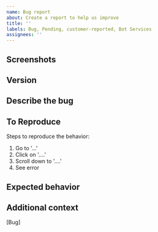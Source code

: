 ```yaml
---
name: Bug report
about: Create a report to help us improve
title: ''
labels: Bug, Pending, customer-reported, Bot Services
assignees: ''
---
```


<!-- ATTENTION: Bot Framework internals, please remove the `customer-reported` and `Bot Services` labels before submitting this issue. -->

<!-- [GitHub issues](https://github.com/microsoft/botframework-webchat/issues) should be used for bugs and feature requests. See the Support section to get support related to Bot Framework and Web Chat. -->

## Screenshots

<!-- If applicable, add screenshots to help explain your problem. -->
<!-- Be sure to remove or obscure personally identifiable information from your code and screenshots -->

## Version

<!-- What version of Web Chat are you using? Are you using the CDN? NPM package? Or embedding Web Chat to your site via `<iframe>`? -->
<!-- The fastest way to find your Web Chat version is by checking the meta tag on your deployed site. -->

## Describe the bug

<!-- Give a clear and concise description of what the bug is. -->
<!-- Please be sure to add screenshots of the console errors in your browser, if there are any -->

## To Reproduce

Steps to reproduce the behavior:

1. Go to '...'
2. Click on '....'
3. Scroll down to '....'
4. See error

## Expected behavior

<!-- Give a clear and concise description of what you expect to happen when following the reproduction steps above. -->

## Additional context

<!-- Add any other context about the problem here.-->

[Bug]
